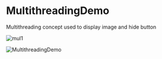 # MultithreadingDemo
Multithreading concept used to display image and hide button

![mul1](https://user-images.githubusercontent.com/55954247/74608986-abfa0200-510b-11ea-84a9-3171c284be30.png)

![MultithreadingDemo](https://user-images.githubusercontent.com/55954247/74608987-ad2b2f00-510b-11ea-8d76-7ee436094c22.GIF)
